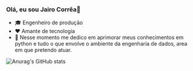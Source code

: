 ### Olá, eu sou Jairo Corrêa👋


-  🎓 Engenheiro de produção
-  ❤ Amante de tecnologia
- 🌱 Nesse momento me dedico em aprimorar meus conhecimentos em python e tudo o que envolve o ambiente
     da engenharia de dados, area em que pretendo atuar.



![Anurag's GitHub stats](https://github-readme-stats.vercel.app/api?username=jairocorrea22&show_icons=true)

